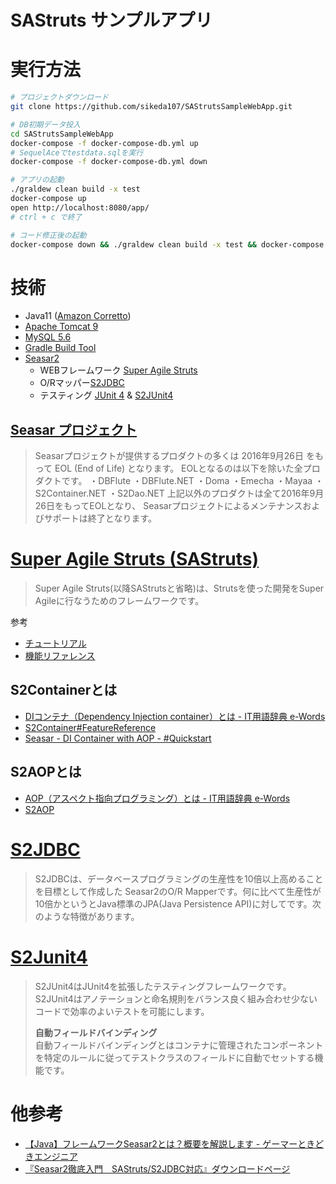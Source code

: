 # SAStruts サンプルアプリ

# 実行方法

```bash
# プロジェクトダウンロード
git clone https://github.com/sikeda107/SAStrutsSampleWebApp.git

# DB初期データ投入
cd SAStrutsSampleWebApp
docker-compose -f docker-compose-db.yml up
# SequelAceでtestdata.sqlを実行
docker-compose -f docker-compose-db.yml down

# アプリの起動
./graldew clean build -x test
docker-compose up
open http://localhost:8080/app/
# ctrl + c で終了

# コード修正後の起動
docker-compose down && ./graldew clean build -x test && docker-compose up
```

# 技術

- Java11 ([Amazon Corretto](https://aws.amazon.com/jp/corretto/))
- [Apache Tomcat 9](https://tomcat.apache.org/download-90.cgi)
- [MySQL 5.6](https://dev.mysql.com/doc/refman/5.6/ja/)
- [Gradle Build Tool](https://gradle.org/)
- [Seasar2](http://s2container.seasar.org/2.4/ja/)
    - WEBフレームワーク [Super Agile Struts](http://sastruts.seasar.org/)
    - O/Rマッパー[S2JDBC](http://s2container.seasar.org/2.4/ja/s2jdbc.html)
    - テスティング [JUnit 4](https://junit.org/junit4/) & [S2JUnit4](http://s2container.seasar.org/2.4/ja/S2JUnit4.html)

## [Seasar プロジェクト](https://www.seasar.org/)

> Seasarプロジェクトが提供するプロダクトの多くは 2016年9月26日 をもって EOL (End of Life) となります。
> EOLとなるのは以下を除いた全プロダクトです。
> ・DBFlute
> ・DBFlute.NET
> ・Doma
> ・Emecha
> ・Mayaa
> ・S2Container.NET
> ・S2Dao.NET
> 上記以外のプロダクトは全て2016年9月26日をもってEOLとなり、 Seasarプロジェクトによるメンテナンスおよびサポートは終了となります。

# [Super Agile Struts (SAStruts)](http://sastruts.seasar.org/)

> Super Agile Struts(以降SAStrutsと省略)は、Strutsを使った開発をSuper Agileに行なうためのフレームワークです。

参考

- [チュートリアル](http://sastruts.seasar.org/tutorial.html)
- [機能リファレンス](http://sastruts.seasar.org/featureReference.html)

## S2Containerとは

- [DIコンテナ（Dependency Injection container）とは - IT用語辞典 e-Words](https://e-words.jp/w/DI%E3%82%B3%E3%83%B3%E3%83%86%E3%83%8A.html)
- [S2Container#FeatureReference](http://s2container.seasar.org/2.4/ja/DIContainer.html#FeatureReference)
- [Seasar - DI Container with AOP - #Quickstart](http://s2container.seasar.org/2.3/ja/DIContainer.html#Quickstart)

## S2AOPとは

- [AOP（アスペクト指向プログラミング）とは - IT用語辞典 e-Words](https://e-words.jp/w/AOP.html)
- [S2AOP](http://s2container.seasar.org/2.4/ja/aop.html)

# [S2JDBC](http://s2container.seasar.org/2.4/ja/s2jdbc.html)

> S2JDBCは、データベースプログラミングの生産性を10倍以上高めることを目標として作成した Seasar2のO/R Mapperです。何に比べて生産性が10倍かというとJava標準のJPA(Java Persistence API)に対してです。次のような特徴があります。

# [S2Junit4](http://s2container.seasar.org/2.4/ja/S2JUnit4.html)

> S2JUnit4はJUnit4を拡張したテスティングフレームワークです。 S2JUnit4はアノテーションと命名規則をバランス良く組み合わせ少ないコードで効率のよいテストを可能にします。
>
> **自動フィールドバインディング**   
> 自動フィールドバインディングとはコンテナに管理されたコンポーネントを特定のルールに従ってテストクラスのフィールドに自動でセットする機能です。

# 他参考

- [【Java】フレームワークSeasar2とは？概要を解説します - ゲーマーときどきエンジニア](https://www.tairax.com/entry/study/Java/Seasar2/brief)
- [『Seasar2徹底入門　SAStruts/S2JDBC対応』ダウンロードページ](http://www.shoeisha.com/book/hp/seasar2/)